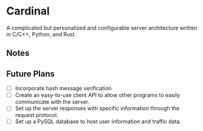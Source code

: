# Cardinal
A complicated but personalized and configurable server architecture written in C/C++, Python, and Rust. 

## Notes


## Future Plans
- [ ] Incorporate hash message verification
- [ ] Create an easy-to-use client API to allow other programs to easily communicate with the server.
- [ ] Set up the server responses with specific information through the request protocol.
- [ ] Set up a PySQL database to host user information and traffic data.
